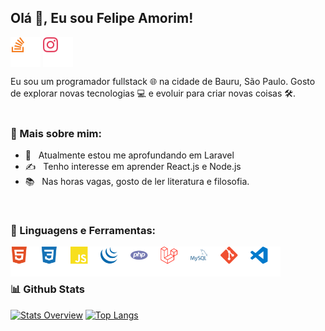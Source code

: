 ## Olá 👋, Eu sou Felipe Amorim!

<a href="https://stackoverflow.com/users/11671804" target="blank"><img align="center" src="assets/stackoverflow.svg" width="48" /></a>
<a href="https://instagram.com/amoorim.felipe" target="blank"><img align="center" src="assets/instagram.svg" alt="amoorim.felipe" width="48" /></a>

Eu sou um programador fullstack 🌐 na cidade de Bauru, São Paulo. Gosto de explorar novas tecnologias 💻 e evoluir para criar novas coisas 🛠️.
<br/>
<br/>

### 🧐 Mais sobre mim:

- 🌱 &nbsp; Atualmente estou me aprofundando em Laravel
- ✍️ &nbsp; Tenho interesse em aprender React.js e Node.js
- 📚 &nbsp; Nas horas vagas, gosto de ler literatura e filosofia.

<br>

### 🔨 Linguagens e Ferramentas:

<a href="https://developer.mozilla.org/pt-BR/docs/Web/HTML" target="_blank"> <img align="left" alt="HTML 5" height="48px" src="assets/html5.svg"> </a>
<a href="https://developer.mozilla.org/pt-BR/docs/Web/CSS" target="_blank"> <img align="left" alt="CSS 3" height="48px" src="assets/css3.svg"> </a>
<a href="https://developer.mozilla.org/pt-BR/docs/Web/Javascript" target="_blank"> <img align="left" alt="Javascript" height="48px" src="assets/javascript.svg"> </a>
<a href="https://jquery.com/" target="_blank"> <img align="left" alt="jQuery" height="48px" src="assets/jquery.svg"> </a>
<a href="https://php.net/" target="_blank"> <img align="left" alt="PHP" height="48px" src="assets/php.svg"> </a>
<a href="https://laravel.com/" target="_blank"> <img align="left" alt="Laravel" height="48px" src="assets/laravel.svg"> </a>
<a href="https://www.mysql.com/" target="_blank"> <img align="left" alt="MySQL" height="48px" src="assets/mysql.svg"> </a>
<a href="https://git-scm.com/" target="_blank"> <img align="left" alt="Git" height="48px" src="assets/git.svg"> </a>
<a href="https://code.visualstudio.com/" target="_blank"> <img align="left" alt="Visual Studio Code" height="48px" src="assets/vscode.svg"></a>

<br>
<br>

### 📊 Github Stats
<a href='https://github.com/rahul-jha98/github-stats-transparent'>
  
[![Stats Overview](https://github-readme-stats.vercel.app/api?username=filipi2601&theme=tokyonight)](https://github.com/anuraghazra/github-readme-stats)
[![Top Langs](https://github-readme-stats.vercel.app/api/top-langs/?username=filipi2601&theme=tokyonight)](https://github.com/anuraghazra/github-readme-stats)

</a>

<br>
